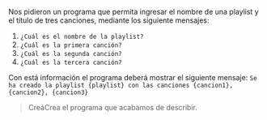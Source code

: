 Nos pidieron un programa que permita ingresar el nombre de una playlist y el título de tres canciones, mediante los siguiente mensajes:

1. `¿Cuál es el nombre de la playlist?`
1. `¿Cuál es la primera canción?`
1. `¿Cuál es la segunda canción?`
1. `¿Cuál es la tercera canción?`

Con está información el programa deberá mostrar el siguiente mensaje: `Se ha creado la playlist {playlist} con las canciones {cancion1}, {cancion2}, {cancion3}`

> <span class="mu-i18n es-ar">Creá</span><span class="mu-i18n es">Crea</span> el programa que acabamos de describir.

<style>
  .mu-browser {
    display: none;
  }
</style>